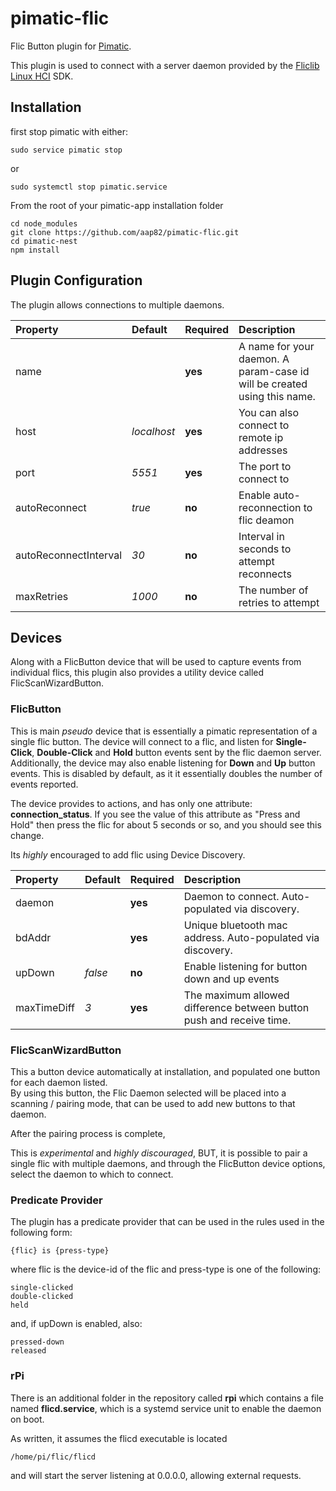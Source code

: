 # pimatic-flic

Flic Button plugin for <a href="https://pimatic.org">Pimatic</a>.

This plugin is used to connect with a server daemon provided by the <a href="https://github.com/50ButtonsEach/fliclib-linux-hci">Fliclib Linux HCI</a> SDK.

## Installation

first stop pimatic with either:

    sudo service pimatic stop
or

    sudo systemctl stop pimatic.service
    
From the root of your pimatic-app installation folder
    
    cd node_modules
    git clone https://github.com/aap82/pimatic-flic.git
    cd pimatic-nest
    npm install
    
## Plugin Configuration

The plugin allows connections to multiple daemons.  

|Property               | Default       |Required   |Description 
|:----------------------|:--------------|-----------|:------------------
|name                   |               | **yes**   |A name for your daemon.  A param-case id will be created using this name.
|host                   |*localhost*    | **yes**   |You can also connect to remote ip addresses
|port                   |*5551*         | **yes**   |The port to connect to
|autoReconnect          |*true*         | **no**    |Enable auto-reconnection to flic deamon
|autoReconnectInterval  |*30*           | **no**    |Interval in seconds to attempt reconnects
|maxRetries             |*1000*         | **no**    |The number of retries to attempt


## Devices

Along with a FlicButton device that will be used to capture events from individual flics, this plugin also
provides a utility device called FlicScanWizardButton. 

### FlicButton

This is main *pseudo* device that is essentially a pimatic representation of a single flic button.  The device will connect to a flic, 
and listen for **Single-Click**, **Double-Click** and **Hold** button events sent by the flic daemon server.  
Additionally, the device may also enable listening for **Down** and **Up** button events.  This is disabled by default, as it 
it essentially doubles the number of events reported.

The device provides to actions, and has only one attribute:  **connection_status**.  If you see the value of this attribute as "Press and Hold"
then press the flic for about 5 seconds or so, and you should see this change.

Its *highly* encouraged to add flic using Device Discovery.  
 

|Property               | Default       |Required   |Description 
|:----------------------|:--------------|-----------|:------------------
|daemon                 |               | **yes**   |Daemon to connect. Auto-populated via discovery.  
|bdAddr                 |               | **yes**   |Unique bluetooth mac address. Auto-populated via discovery.
|upDown                 |*false*        | **no**    |Enable listening for button down and up events 
|maxTimeDiff            |*3*            | **yes**   |The maximum allowed difference between button push and receive time.


### FlicScanWizardButton

This a button device automatically at installation, and populated one button for each daemon listed.  
By using this button, the Flic Daemon selected will be placed into a scanning / pairing mode, that can be used to add
new buttons to that daemon.

After the pairing process is complete, 

This is _experimental_ and _highly discouraged_, BUT, it is possible to pair a single flic with multiple daemons, 
and through the FlicButton device options, select the daemon to which to connect.


### Predicate Provider

The plugin has a predicate provider that can be used in the rules used in the following form:

    {flic} is {press-type}
    
where flic is the device-id of the flic and press-type is one of the following:

    single-clicked
    double-clicked
    held

and, if upDown is enabled, also:          
          
    pressed-down
    released

### rPi

There is an additional folder in the repository called **rpi** which contains a file named **flicd.service**, 
which is a systemd service unit to enable the daemon on boot.

As written, it assumes the flicd executable is located 

    /home/pi/flic/flicd
    
and will start the server listening at 0.0.0.0, allowing external requests. 


    
      






